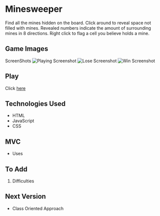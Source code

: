 # Minesweeper

Find all the mines hidden on the board. Click around to reveal space not filled with mines.
Revealed numbers indicate the amount of surrounding mines in 8 directions.
Right click to flag a cell you believe holds a mine.


## Game Images

ScreenShots
![Playing Screenshot](./imgs/img1-start.jpeg)
![Lose Screenshot](./imgs/img2-play.jpeg)
![Win Screenshot](./imgs/img3-win.jpeg)

## Play

Click [here](https://asmith-asmith.github.io/minesweeper/)

## Technologies Used

* HTML
* JavaScript
* CSS

## MVC

* Uses

## To Add

1. Difficulties

## Next Version

* Class Oriented Approach